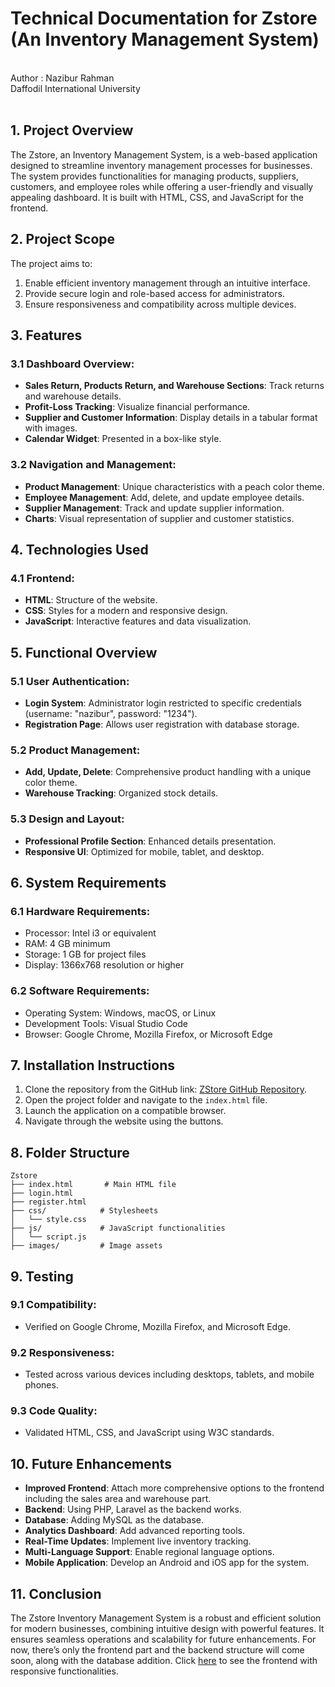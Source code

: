 # Technical Documentation for Zstore (An Inventory Management System)

<br>
Author : Nazibur Rahman
<br>
Daffodil International University
<br>
<br>

## 1. Project Overview
The Zstore, an Inventory Management System, is a web-based application designed to streamline inventory management processes for businesses. The system provides functionalities for managing products, suppliers, customers, and employee roles while offering a user-friendly and visually appealing dashboard. It is built with HTML, CSS, and JavaScript for the frontend.

## 2. Project Scope
The project aims to:
1. Enable efficient inventory management through an intuitive interface.
2. Provide secure login and role-based access for administrators.
3. Ensure responsiveness and compatibility across multiple devices.

## 3. Features
### 3.1 Dashboard Overview:
- **Sales Return, Products Return, and Warehouse Sections**: Track returns and warehouse details.
- **Profit-Loss Tracking**: Visualize financial performance.
- **Supplier and Customer Information**: Display details in a tabular format with images.
- **Calendar Widget**: Presented in a box-like style.

### 3.2 Navigation and Management:
- **Product Management**: Unique characteristics with a peach color theme.
- **Employee Management**: Add, delete, and update employee details.
- **Supplier Management**: Track and update supplier information.
- **Charts**: Visual representation of supplier and customer statistics.

## 4. Technologies Used
### 4.1 Frontend:
- **HTML**: Structure of the website.
- **CSS**: Styles for a modern and responsive design.
- **JavaScript**: Interactive features and data visualization.

## 5. Functional Overview
### 5.1 User Authentication:
- **Login System**: Administrator login restricted to specific credentials (username: "nazibur", password: "1234").
- **Registration Page**: Allows user registration with database storage.

### 5.2 Product Management:
- **Add, Update, Delete**: Comprehensive product handling with a unique color theme.
- **Warehouse Tracking**: Organized stock details.

### 5.3 Design and Layout:
- **Professional Profile Section**: Enhanced details presentation.
- **Responsive UI**: Optimized for mobile, tablet, and desktop.

## 6. System Requirements
### 6.1 Hardware Requirements:
- Processor: Intel i3 or equivalent
- RAM: 4 GB minimum
- Storage: 1 GB for project files
- Display: 1366x768 resolution or higher

### 6.2 Software Requirements:
- Operating System: Windows, macOS, or Linux
- Development Tools: Visual Studio Code
- Browser: Google Chrome, Mozilla Firefox, or Microsoft Edge

## 7. Installation Instructions
1. Clone the repository from the GitHub link: [ZStore GitHub Repository](https://github.com/nazibur74/Zstore_WEB).
2. Open the project folder and navigate to the `index.html` file.
3. Launch the application on a compatible browser.
4. Navigate through the website using the buttons.

## 8. Folder Structure
```
Zstore
├── index.html       # Main HTML file
├── login.html
├── register.html
├── css/            # Stylesheets
│   └── style.css
├── js/             # JavaScript functionalities
│   └── script.js
├── images/         # Image assets
```

## 9. Testing
### 9.1 Compatibility:
- Verified on Google Chrome, Mozilla Firefox, and Microsoft Edge.

### 9.2 Responsiveness:
- Tested across various devices including desktops, tablets, and mobile phones.

### 9.3 Code Quality:
- Validated HTML, CSS, and JavaScript using W3C standards.

## 10. Future Enhancements
- **Improved Frontend**: Attach more comprehensive options to the frontend including the sales area and warehouse part.
- **Backend**: Using PHP, Laravel as the backend works.
- **Database**: Adding MySQL as the database.
- **Analytics Dashboard**: Add advanced reporting tools.
- **Real-Time Updates**: Implement live inventory tracking.
- **Multi-Language Support**: Enable regional language options.
- **Mobile Application**: Develop an Android and iOS app for the system.

## 11. Conclusion
The Zstore Inventory Management System is a robust and efficient solution for modern businesses, combining intuitive design with powerful features. It ensures seamless operations and scalability for future enhancements. For now, there’s only the frontend part and the backend structure will come soon, along with the database addition. Click [here](https://nazibur74.github.io/Zstore_WEB/) to see the frontend with responsive functionalities.

